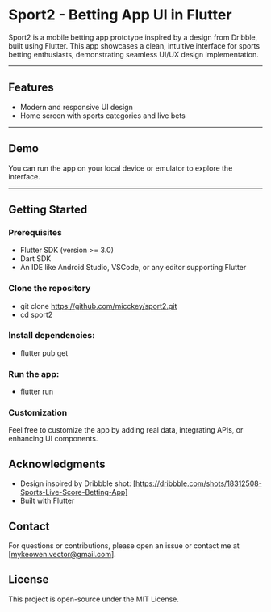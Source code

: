 # Sport2 - Betting App UI in Flutter

Sport2 is a mobile betting app prototype inspired by a design from Dribble, built using Flutter.
This app showcases a clean, intuitive interface for sports betting enthusiasts, demonstrating
seamless UI/UX design implementation.

---

## Features

- Modern and responsive UI design
- Home screen with sports categories and live bets

---

## Demo

You can run the app on your local device or emulator to explore the interface.

---

## Getting Started

### Prerequisites

- Flutter SDK (version >= 3.0)
- Dart SDK
- An IDE like Android Studio, VSCode, or any editor supporting Flutter

### Clone the repository

- git clone https://github.com/micckey/sport2.git
- cd sport2

### Install dependencies:

- flutter pub get

### Run the app:

- flutter run

### Customization

Feel free to customize the app by adding real data, integrating APIs, or enhancing UI components.

## Acknowledgments

- Design inspired by Dribbble
  shot: [https://dribbble.com/shots/18312508-Sports-Live-Score-Betting-App]
- Built with Flutter

## Contact

For questions or contributions, please open an issue or contact me at [mykeowen.vector@gmail.com].

## License

This project is open-source under the MIT License.
